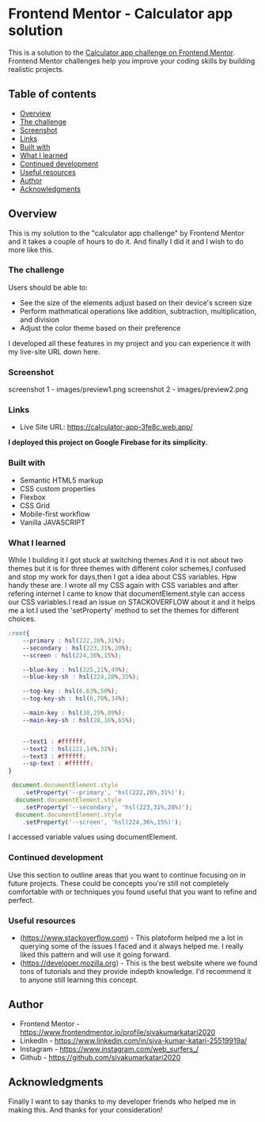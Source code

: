 # Frontend Mentor - Calculator app solution

This is a solution to the [Calculator app challenge on Frontend Mentor](https://www.frontendmentor.io/challenges/calculator-app-9lteq5N29). Frontend Mentor challenges help you improve your coding skills by building realistic projects. 

## Table of contents

  - [Overview](#overview)
  - [The challenge](#the-challenge)
  - [Screenshot](#screenshot)
  - [Links](#links)
  - [Built with](#built-with)
  - [What I learned](#what-i-learned)
  - [Continued development](#continued-development)
  - [Useful resources](#useful-resources)
  - [Author](#author)
  - [Acknowledgments](#acknowledgments)


## Overview

This is my solution to the "calculator app challenge" by Frontend Mentor and it takes a couple of hours to do it. And finally I did it and I wish to do more like this.

### The challenge

Users should be able to:

- See the size of the elements adjust based on their device's screen size
- Perform mathmatical operations like addition, subtraction, multiplication, and division
- Adjust the color theme based on their preference

I developed all these features in my project and you can experience it with my live-site URL down here.

### Screenshot

screenshot 1 - images/preview1.png
screenshot 2 - images/preview2.png

### Links

- Live Site URL: https://calculator-app-3fe8c.web.app/

**I deployed this project on Google Firebase for its simplicity.**

### Built with

- Semantic HTML5 markup
- CSS custom properties
- Flexbox
- CSS Grid
- Mobile-first workflow
- Vanilla JAVASCRIPT


### What I learned

While I building it I got stuck at switching themes.And it is not about two themes but it is for three themes with different color schemes,I confused and stop my work for days,then I got a idea about CSS variables. Hpw handy these are. I wrote all my CSS again with CSS variables and after refering internet I came to know that documentElement.style can access our CSS variables.I read an issue on STACKOVERFLOW about it and it helps me a lot.I used the 'setProperty' method to set the themes for different choices.


```css
:root{
    --primary : hsl(222,26%,31%);
    --secondary : hsl(223,31%,20%);
    --screen : hsl(224,36%,15%);

    --blue-key : hsl(225,21%,49%);
    --blue-key-sh : hsl(224,28%,35%);

    --tog-key : hsl(6,63%,50%);
    --tog-key-sh : hsl(6,70%,34%);

    --main-key : hsl(30,25%,89%);
    --main-key-sh : hsl(28,16%,65%);


    --text1 : #ffffff;
    --text2 : hsl(221,14%,31%);
    --text3 : #ffffff;
    --sp-text : #ffffff;
}
```
```js
 document.documentElement.style
    .setProperty('--primary', 'hsl(222,26%,31%)');
  document.documentElement.style
    .setProperty('--secondary', 'hsl(223,31%,20%)');
  document.documentElement.style
    .setProperty('--screen', 'hsl(224,36%,15%)');
```

I accessed variable values using documentElement.

### Continued development

Use this section to outline areas that you want to continue focusing on in future projects. These could be concepts you're still not completely comfortable with or techniques you found useful that you want to refine and perfect.

### Useful resources

- (https://www.stackoverflow.com) - This platoform helped me a lot in querying some of the issues I faced and it always helped me. I really liked this pattern and will use it going forward.
- (https://developer.mozilla.org) - This is the best website where we found tons of tutorials and they provide indepth knowledge. I'd recommend it to anyone still learning this concept.


## Author

- Frontend Mentor - https://www.frontendmentor.io/profile/sivakumarkatari2020
- LinkedIn - https://www.linkedin.com/in/siva-kumar-katari-25519919a/
- Instagram - https://www.instagram.com/web_surfers_/
- Github - https://github.com/sivakumarkatari2020


## Acknowledgments

Finally I want to say thanks to my developer friends who helped me in making this. And thanks for your consideration!
